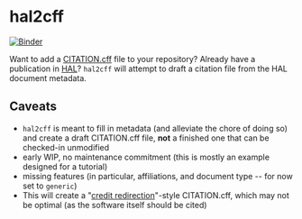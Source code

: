 # hal2cff

[![Binder](https://mybinder.org/badge_logo.svg)](https://mybinder.org/v2/gh/glondu/hal2cff/tuto?urlpath=%2Fvoila%2Frender%2Fexamples%2Fhal2cff_example.py)

Want to add a [CITATION.cff](https://citation-file-format.github.io/) file to your repository? Already have a publication in [HAL](https://hal.archives-ouvertes.fr)?
`hal2cff` will attempt to draft a citation file from the HAL document metadata.

## Caveats

- `hal2cff` is meant to fill in metadata (and alleviate the chore of doing so) and create a draft CITATION.cff file, **not** 
a finished one that can be checked-in unmodified
- early WIP, no maintenance commitment (this is mostly an example designed for a tutorial)
- missing features (in particular, affiliations, and document type -- for now set to `generic`)
- This will create a "[credit redirection](https://github.com/citation-file-format/citation-file-format/blob/main/schema-guide.md#credit-redirection)"-style CITATION.cff, which may not be optimal (as the software itself should be cited)

